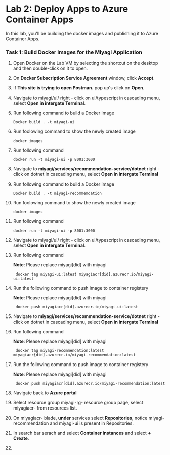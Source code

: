 # Lab 2: Deploy Apps to Azure Container Apps

In this lab, you'll be building the docker images and publishing it to Azure Container Apps.

### Task 1: Build Docker Images for the Miyagi Application

1. Open Docker on the Lab VM by selecting the shortcut on the desktop and then double-click on it to open.
1. On **Docker Subscription Service Agreement** window, click **Accept**.
1. If **This site is trying to open Postman.** pop up's click on **Open**.
1. Navigate to miyagi/ui/ right - click on ui/typescript in cascading menu, select **Open in intergate Terminal**.
1. Run following command to build a Docker image

    ```
    Docker build . -t miyagi-ui      
    ```
1. Run foolowing command to show the newly created image
   ```
   docker images
   ```
1. Run following command
   ```
   docker run -t miyagi-ui -p 8001:3000
   ```
1. Navigate to **miyagi/services/recommendation-service/dotnet** right - click on dotnet in cascading menu, select **Open in intergate Terminal**
1. Run following command to build a Docker image

   ```
   Docker build . -t miyagi-recommemdation      
   ```
1. Run foolowing command to show the newly created image
   ```
   docker images
   ```
1. Run following command
   ```
   docker run -t miyagi-ui -p 8001:3000
   ```
1. Navigate to miyagi/ui/ right - click on ui/typescript in cascading menu, select **Open in intergate Terminal**.

1. Run following command

   **Note**: Please replace miyagi[did] with miyagi<inject key="DeploymentID" enableCopy="false"/>

   ```
    docker tag miyagi-ui:latest miyagiacr{did].azurecr.io/miyagi-ui:latest
   ```
1. Run the following command to push image to container registery

   **Note**: Please replace miyagi[did] with miyagi<inject key="DeploymentID" enableCopy="false"/>

   ```
    docker push miyagiacr[did].azurecr.io/miyagi-ui:latest

   ```

1. Navigate to **miyagi/services/recommendation-service/dotnet** right - click on dotnet in cascading menu, select **Open in intergate Terminal**

1. Run following command

   **Note**: Please replace miyagi[did] with miyagi<inject key="DeploymentID" enableCopy="false"/>

   ```
    docker tag miyagi-recommendation:latest miyagiacr{did].azurecr.io/miyagi-recommendation:latest
   ```
1. Run the following command to push image to container registery

   **Note**: Please replace miyagi[did] with miyagi<inject key="DeploymentID" enableCopy="false"/>

   ```
    docker push miyagiacr[did].azurecr.io/miyagi-recommendation:latest

   ```

1. Navigate back to **Azure portal**

1. Select resource group miyagi-rg-<inject key="DeploymentID" enableCopy="false"/> resource group page, select miyagiacr-<inject key="DeploymentID" enableCopy="false"/> from resources list.

1. On miyagiacr-<inject key="DeploymentID" enableCopy="false"/> blade, **under** services select **Repositories**, notice miyagi-recommendation and miyagi-ui is present in Repositories.
1. In search bar serach and select **Container instances** and select **+ Create**.
1. 
